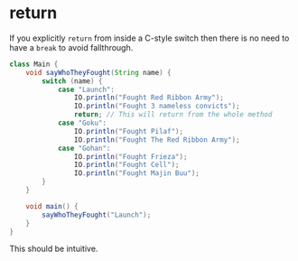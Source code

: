 # return

If you explicitly `return` from inside a C-style switch then there is no need to have a `break`
to avoid fallthrough.

```java
class Main {
    void sayWhoTheyFought(String name) {
        switch (name) {
            case "Launch":
                IO.println("Fought Red Ribbon Army");
                IO.println("Fought 3 nameless convicts");
                return; // This will return from the whole method
            case "Goku":
                IO.println("Fought Pilaf");
                IO.println("Fought The Red Ribbon Army");
            case "Gohan":
                IO.println("Fought Frieza");
                IO.println("Fought Cell");
                IO.println("Fought Majin Buu");
        }
    }

    void main() {
        sayWhoTheyFought("Launch");
    }
}
```

This should be intuitive.
